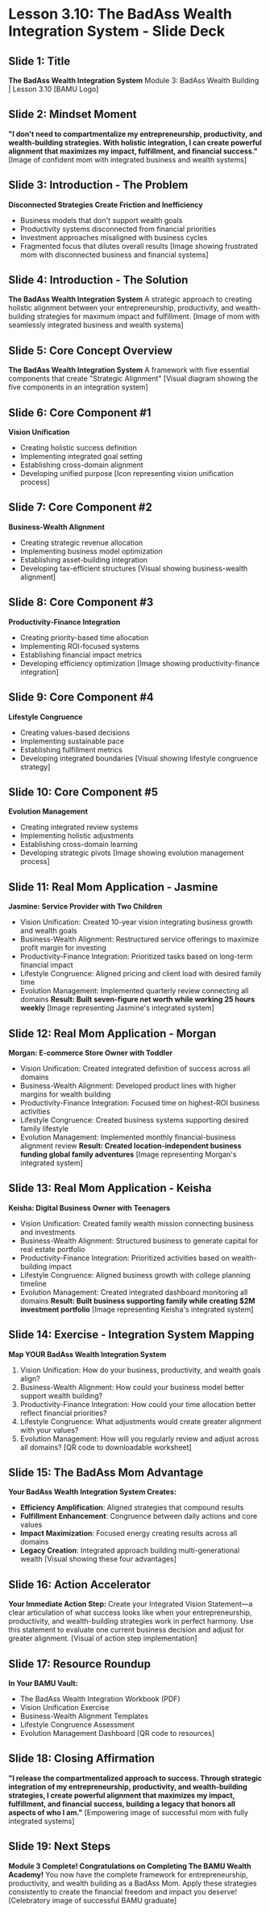 # Lesson 3.10: The BadAss Wealth Integration System - Slide Deck

## Slide 1: Title
**The BadAss Wealth Integration System**
Module 3: BadAss Wealth Building | Lesson 3.10
[BAMU Logo]

## Slide 2: Mindset Moment
**"I don't need to compartmentalize my entrepreneurship, productivity, and wealth-building strategies. With holistic integration, I can create powerful alignment that maximizes my impact, fulfillment, and financial success."**
[Image of confident mom with integrated business and wealth systems]

## Slide 3: Introduction - The Problem
**Disconnected Strategies Create Friction and Inefficiency**
- Business models that don't support wealth goals
- Productivity systems disconnected from financial priorities
- Investment approaches misaligned with business cycles
- Fragmented focus that dilutes overall results
[Image showing frustrated mom with disconnected business and financial systems]

## Slide 4: Introduction - The Solution
**The BadAss Wealth Integration System**
A strategic approach to creating holistic alignment between your entrepreneurship, productivity, and wealth-building strategies for maximum impact and fulfillment.
[Image of mom with seamlessly integrated business and wealth systems]

## Slide 5: Core Concept Overview
**The BadAss Wealth Integration System**
A framework with five essential components that create "Strategic Alignment"
[Visual diagram showing the five components in an integration system]

## Slide 6: Core Component #1
**Vision Unification**
- Creating holistic success definition
- Implementing integrated goal setting
- Establishing cross-domain alignment
- Developing unified purpose
[Icon representing vision unification process]

## Slide 7: Core Component #2
**Business-Wealth Alignment**
- Creating strategic revenue allocation
- Implementing business model optimization
- Establishing asset-building integration
- Developing tax-efficient structures
[Visual showing business-wealth alignment]

## Slide 8: Core Component #3
**Productivity-Finance Integration**
- Creating priority-based time allocation
- Implementing ROI-focused systems
- Establishing financial impact metrics
- Developing efficiency optimization
[Image showing productivity-finance integration]

## Slide 9: Core Component #4
**Lifestyle Congruence**
- Creating values-based decisions
- Implementing sustainable pace
- Establishing fulfillment metrics
- Developing integrated boundaries
[Visual showing lifestyle congruence strategy]

## Slide 10: Core Component #5
**Evolution Management**
- Creating integrated review systems
- Implementing holistic adjustments
- Establishing cross-domain learning
- Developing strategic pivots
[Image showing evolution management process]

## Slide 11: Real Mom Application - Jasmine
**Jasmine: Service Provider with Two Children**
- Vision Unification: Created 10-year vision integrating business growth and wealth goals
- Business-Wealth Alignment: Restructured service offerings to maximize profit margin for investing
- Productivity-Finance Integration: Prioritized tasks based on long-term financial impact
- Lifestyle Congruence: Aligned pricing and client load with desired family time
- Evolution Management: Implemented quarterly review connecting all domains
**Result: Built seven-figure net worth while working 25 hours weekly**
[Image representing Jasmine's integrated system]

## Slide 12: Real Mom Application - Morgan
**Morgan: E-commerce Store Owner with Toddler**
- Vision Unification: Created integrated definition of success across all domains
- Business-Wealth Alignment: Developed product lines with higher margins for wealth building
- Productivity-Finance Integration: Focused time on highest-ROI business activities
- Lifestyle Congruence: Created business systems supporting desired family lifestyle
- Evolution Management: Implemented monthly financial-business alignment review
**Result: Created location-independent business funding global family adventures**
[Image representing Morgan's integrated system]

## Slide 13: Real Mom Application - Keisha
**Keisha: Digital Business Owner with Teenagers**
- Vision Unification: Created family wealth mission connecting business and investments
- Business-Wealth Alignment: Structured business to generate capital for real estate portfolio
- Productivity-Finance Integration: Prioritized activities based on wealth-building impact
- Lifestyle Congruence: Aligned business growth with college planning timeline
- Evolution Management: Created integrated dashboard monitoring all domains
**Result: Built business supporting family while creating $2M investment portfolio**
[Image representing Keisha's integrated system]

## Slide 14: Exercise - Integration System Mapping
**Map YOUR BadAss Wealth Integration System**
1. Vision Unification: How do your business, productivity, and wealth goals align?
2. Business-Wealth Alignment: How could your business model better support wealth building?
3. Productivity-Finance Integration: How could your time allocation better reflect financial priorities?
4. Lifestyle Congruence: What adjustments would create greater alignment with your values?
5. Evolution Management: How will you regularly review and adjust across all domains?
[QR code to downloadable worksheet]

## Slide 15: The BadAss Mom Advantage
**Your BadAss Wealth Integration System Creates:**
- **Efficiency Amplification**: Aligned strategies that compound results
- **Fulfillment Enhancement**: Congruence between daily actions and core values
- **Impact Maximization**: Focused energy creating results across all domains
- **Legacy Creation**: Integrated approach building multi-generational wealth
[Visual showing these four advantages]

## Slide 16: Action Accelerator
**Your Immediate Action Step:**
Create your Integrated Vision Statement—a clear articulation of what success looks like when your entrepreneurship, productivity, and wealth-building strategies work in perfect harmony.
Use this statement to evaluate one current business decision and adjust for greater alignment.
[Visual of action step implementation]

## Slide 17: Resource Roundup
**In Your BAMU Vault:**
- The BadAss Wealth Integration Workbook (PDF)
- Vision Unification Exercise
- Business-Wealth Alignment Templates
- Lifestyle Congruence Assessment
- Evolution Management Dashboard
[QR code to resources]

## Slide 18: Closing Affirmation
**"I release the compartmentalized approach to success. Through strategic integration of my entrepreneurship, productivity, and wealth-building strategies, I create powerful alignment that maximizes my impact, fulfillment, and financial success, building a legacy that honors all aspects of who I am."**
[Empowering image of successful mom with fully integrated systems]

## Slide 19: Next Steps
**Module 3 Complete! Congratulations on Completing The BAMU Wealth Academy!**
You now have the complete framework for entrepreneurship, productivity, and wealth building as a BadAss Mom. Apply these strategies consistently to create the financial freedom and impact you deserve!
[Celebratory image of successful BAMU graduate]
